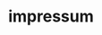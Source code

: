 ---
title: impressum

omit_header_text: true
description: We'd love to hear from you
type: page
menu: main

---